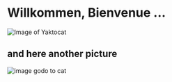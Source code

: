 # Willkommen, Bienvenue ...

![Image of Yaktocat](https://octodex.github.com/images/yaktocat.png)

## and here another picture
![image godo to cat](https://octodex.github.com/images/godotocat.png)
